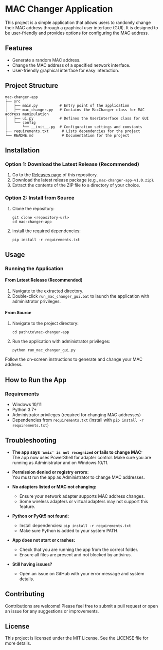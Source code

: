 # MAC Changer Application

This project is a simple application that allows users to randomly change their MAC address through a graphical user interface (GUI). It is designed to be user-friendly and provides options for configuring the MAC address.

## Features

- Generate a random MAC address.
- Change the MAC address of a specified network interface.
- User-friendly graphical interface for easy interaction.

## Project Structure

```
mac-changer-app
├── src
│   ├── main.py          # Entry point of the application
│   ├── mac_changer.py   # Contains the MacChanger class for MAC address manipulation
│   ├── ui.py            # Defines the UserInterface class for GUI
│   └── config
│       └── __init__.py  # Configuration settings and constants
├── requirements.txt      # Lists dependencies for the project
└── README.md             # Documentation for the project
```

## Installation

### Option 1: Download the Latest Release (Recommended)

1.  Go to the [Releases page](https://github.com/Zaykus/mac-changer-app/releases/tag/MCA) of this repository.
2.  Download the latest release package (e.g., `mac-changer-app-v1.0.zip`).
3.  Extract the contents of the ZIP file to a directory of your choice.

### Option 2: Install from Source

1.  Clone the repository:
    ```
    git clone <repository-url>
    cd mac-changer-app
    ```

2.  Install the required dependencies:
    ```
    pip install -r requirements.txt
    ```

## Usage

### Running the Application

#### From Latest Release (Recommended)

1.  Navigate to the extracted directory.
2.  Double-click `run_mac_changer_gui.bat` to launch the application with administrator privileges.

#### From Source

1.  Navigate to the project directory:
    ```
    cd path\to\mac-changer-app
    ```

2.  Run the application with administrator privileges:
    ```
    python run_mac_changer_gui.py
    ```

Follow the on-screen instructions to generate and change your MAC address.

## How to Run the App

### Requirements

- Windows 10/11
- Python 3.7+
- Administrator privileges (required for changing MAC addresses)
- Dependencies from `requirements.txt` (install with `pip install -r requirements.txt`)

## Troubleshooting

- **The app says `'wmic' is not recognized` or fails to change MAC:**  
  The app now uses PowerShell for adapter control. Make sure you are running as Administrator and on Windows 10/11.

- **Permission denied or registry errors:**  
  You must run the app as Administrator to change MAC addresses.

- **No adapters listed or MAC not changing:**  
  - Ensure your network adapter supports MAC address changes.
  - Some wireless adapters or virtual adapters may not support this feature.

- **Python or PyQt5 not found:**  
  - Install dependencies: `pip install -r requirements.txt`
  - Make sure Python is added to your system PATH.

- **App does not start or crashes:**  
  - Check that you are running the app from the correct folder.
  - Ensure all files are present and not blocked by antivirus.

- **Still having issues?**  
  - Open an issue on GitHub with your error message and system details.

## Contributing

Contributions are welcome! Please feel free to submit a pull request or open an issue for any suggestions or improvements.

## License

This project is licensed under the MIT License. See the LICENSE file for more details.